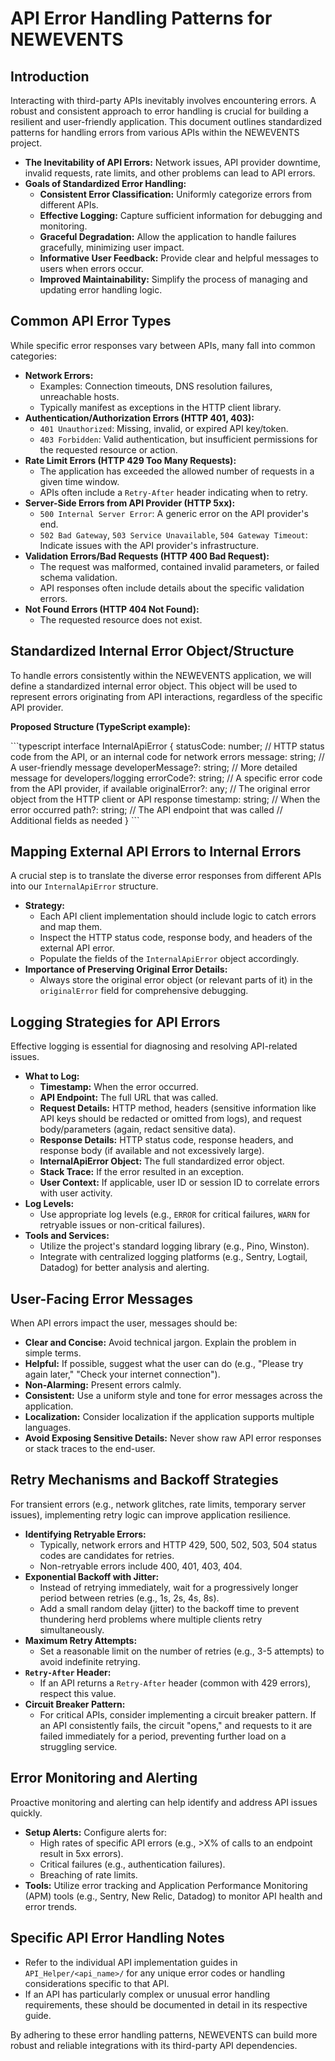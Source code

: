 # API Error Handling Patterns for NEWEVENTS

## Introduction

Interacting with third-party APIs inevitably involves encountering errors. A robust and consistent approach to error handling is crucial for building a resilient and user-friendly application. This document outlines standardized patterns for handling errors from various APIs within the NEWEVENTS project.

*   **The Inevitability of API Errors:** Network issues, API provider downtime, invalid requests, rate limits, and other problems can lead to API errors.
*   **Goals of Standardized Error Handling:**
    *   **Consistent Error Classification:** Uniformly categorize errors from different APIs.
    *   **Effective Logging:** Capture sufficient information for debugging and monitoring.
    *   **Graceful Degradation:** Allow the application to handle failures gracefully, minimizing user impact.
    *   **Informative User Feedback:** Provide clear and helpful messages to users when errors occur.
    *   **Improved Maintainability:** Simplify the process of managing and updating error handling logic.

## Common API Error Types

While specific error responses vary between APIs, many fall into common categories:

*   **Network Errors:**
    *   Examples: Connection timeouts, DNS resolution failures, unreachable hosts.
    *   Typically manifest as exceptions in the HTTP client library.
*   **Authentication/Authorization Errors (HTTP 401, 403):**
    *   `401 Unauthorized`: Missing, invalid, or expired API key/token.
    *   `403 Forbidden`: Valid authentication, but insufficient permissions for the requested resource or action.
*   **Rate Limit Errors (HTTP 429 Too Many Requests):**
    *   The application has exceeded the allowed number of requests in a given time window.
    *   APIs often include a `Retry-After` header indicating when to retry.
*   **Server-Side Errors from API Provider (HTTP 5xx):**
    *   `500 Internal Server Error`: A generic error on the API provider's end.
    *   `502 Bad Gateway`, `503 Service Unavailable`, `504 Gateway Timeout`: Indicate issues with the API provider's infrastructure.
*   **Validation Errors/Bad Requests (HTTP 400 Bad Request):**
    *   The request was malformed, contained invalid parameters, or failed schema validation.
    *   API responses often include details about the specific validation errors.
*   **Not Found Errors (HTTP 404 Not Found):**
    *   The requested resource does not exist.

## Standardized Internal Error Object/Structure

To handle errors consistently within the NEWEVENTS application, we will define a standardized internal error object. This object will be used to represent errors originating from API interactions, regardless of the specific API provider.

**Proposed Structure (TypeScript example):**

\`\`\`typescript
interface InternalApiError {
  statusCode: number; // HTTP status code from the API, or an internal code for network errors
  message: string; // A user-friendly message
  developerMessage?: string; // More detailed message for developers/logging
  errorCode?: string; // A specific error code from the API provider, if available
  originalError?: any; // The original error object from the HTTP client or API response
  timestamp: string; // When the error occurred
  path?: string; // The API endpoint that was called
  // Additional fields as needed
}
\`\`\`

## Mapping External API Errors to Internal Errors

A crucial step is to translate the diverse error responses from different APIs into our `InternalApiError` structure.

*   **Strategy:**
    *   Each API client implementation should include logic to catch errors and map them.
    *   Inspect the HTTP status code, response body, and headers of the external API error.
    *   Populate the fields of the `InternalApiError` object accordingly.
*   **Importance of Preserving Original Error Details:**
    *   Always store the original error object (or relevant parts of it) in the `originalError` field for comprehensive debugging.

## Logging Strategies for API Errors

Effective logging is essential for diagnosing and resolving API-related issues.

*   **What to Log:**
    *   **Timestamp:** When the error occurred.
    *   **API Endpoint:** The full URL that was called.
    *   **Request Details:** HTTP method, headers (sensitive information like API keys should be redacted or omitted from logs), and request body/parameters (again, redact sensitive data).
    *   **Response Details:** HTTP status code, response headers, and response body (if available and not excessively large).
    *   **InternalApiError Object:** The full standardized error object.
    *   **Stack Trace:** If the error resulted in an exception.
    *   **User Context:** If applicable, user ID or session ID to correlate errors with user activity.
*   **Log Levels:**
    *   Use appropriate log levels (e.g., `ERROR` for critical failures, `WARN` for retryable issues or non-critical failures).
*   **Tools and Services:**
    *   Utilize the project's standard logging library (e.g., Pino, Winston).
    *   Integrate with centralized logging platforms (e.g., Sentry, Logtail, Datadog) for better analysis and alerting.

## User-Facing Error Messages

When API errors impact the user, messages should be:

*   **Clear and Concise:** Avoid technical jargon. Explain the problem in simple terms.
*   **Helpful:** If possible, suggest what the user can do (e.g., "Please try again later," "Check your internet connection").
*   **Non-Alarming:** Present errors calmly.
*   **Consistent:** Use a uniform style and tone for error messages across the application.
*   **Localization:** Consider localization if the application supports multiple languages.
*   **Avoid Exposing Sensitive Details:** Never show raw API error responses or stack traces to the end-user.

## Retry Mechanisms and Backoff Strategies

For transient errors (e.g., network glitches, rate limits, temporary server issues), implementing retry logic can improve application resilience.

*   **Identifying Retryable Errors:**
    *   Typically, network errors and HTTP 429, 500, 502, 503, 504 status codes are candidates for retries.
    *   Non-retryable errors include 400, 401, 403, 404.
*   **Exponential Backoff with Jitter:**
    *   Instead of retrying immediately, wait for a progressively longer period between retries (e.g., 1s, 2s, 4s, 8s).
    *   Add a small random delay (jitter) to the backoff time to prevent thundering herd problems where multiple clients retry simultaneously.
*   **Maximum Retry Attempts:**
    *   Set a reasonable limit on the number of retries (e.g., 3-5 attempts) to avoid indefinite retrying.
*   **`Retry-After` Header:**
    *   If an API returns a `Retry-After` header (common with 429 errors), respect this value.
*   **Circuit Breaker Pattern:**
    *   For critical APIs, consider implementing a circuit breaker pattern. If an API consistently fails, the circuit "opens," and requests to it are failed immediately for a period, preventing further load on a struggling service.

## Error Monitoring and Alerting

Proactive monitoring and alerting can help identify and address API issues quickly.

*   **Setup Alerts:** Configure alerts for:
    *   High rates of specific API errors (e.g., >X% of calls to an endpoint result in 5xx errors).
    *   Critical failures (e.g., authentication failures).
    *   Breaching of rate limits.
*   **Tools:** Utilize error tracking and Application Performance Monitoring (APM) tools (e.g., Sentry, New Relic, Datadog) to monitor API health and error trends.

## Specific API Error Handling Notes

*   Refer to the individual API implementation guides in `API_Helper/<api_name>/` for any unique error codes or handling considerations specific to that API.
*   If an API has particularly complex or unusual error handling requirements, these should be documented in detail in its respective guide.

By adhering to these error handling patterns, NEWEVENTS can build more robust and reliable integrations with its third-party API dependencies.
